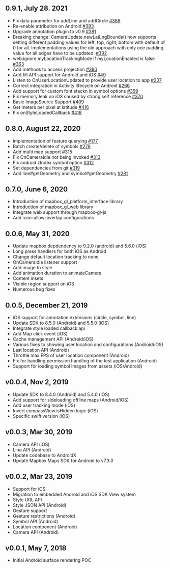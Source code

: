 ## 0.9.1,  July 28. 2021
* Fix data parameter for addLine and addCircle [#388](https://github.com/tobrun/flutter-mapbox-gl/pull/388)
* Re-enable attribution on Android [#383](https://github.com/tobrun/flutter-mapbox-gl/pull/383)
* Upgrade annotation plugin to v0.9 [#381](https://github.com/tobrun/flutter-mapbox-gl/pull/381)
* Breaking change: CameraUpdate.newLatLngBounds() now supports setting different padding values for left, top, right, bottom with default of 0 for all. Implementations using the old approach with only one padding value for all edges have to be updated. [#382](https://github.com/tobrun/flutter-mapbox-gl/pull/382)
* web:ignore myLocationTrackingMode if myLocationEnabled is false [#363](https://github.com/tobrun/flutter-mapbox-gl/pull/363)
* Add methods to access projection [#380](https://github.com/tobrun/flutter-mapbox-gl/pull/380)
* Add fill API support for Android and iOS [#49](https://github.com/tobrun/flutter-mapbox-gl/pull/49)
* Listen to OnUserLocationUpdated to provide user location to app [#237](https://github.com/tobrun/flutter-mapbox-gl/pull/237)
* Correct integration in Activity lifecycle on Android [#266](https://github.com/tobrun/flutter-mapbox-gl/pull/266)
* Add support for custom font stackn in symbol options [#359](https://github.com/tobrun/flutter-mapbox-gl/pull/359)
* Fix memory leak on iOS caused by strong self reference [#370](https://github.com/tobrun/flutter-mapbox-gl/pull/370)
* Basic ImageSource Support [#409](https://github.com/tobrun/flutter-mapbox-gl/pull/409)
* Get meters per pixel at latitude [#416](https://github.com/tobrun/flutter-mapbox-gl/pull/416)
* Fix onStyleLoadedCallback [#418](https://github.com/tobrun/flutter-mapbox-gl/pull/418)

## 0.8.0, August 22, 2020
- implementation of feature querying [#177](https://github.com/tobrun/flutter-mapbox-gl/pull/177)
- Batch create/delete of symbols [#279](https://github.com/tobrun/flutter-mapbox-gl/pull/279)
- Add multi map support [#315](https://github.com/tobrun/flutter-mapbox-gl/pull/315)
- Fix OnCameraIdle not being invoked [#313](https://github.com/tobrun/flutter-mapbox-gl/pull/313)
- Fix android zIndex symbol option [#312](https://github.com/tobrun/flutter-mapbox-gl/pull/312)
- Set dependencies from git [#319](https://github.com/tobrun/flutter-mapbox-gl/pull/319)
- Add line#getGeometry and symbol#getGeometry [#281](https://github.com/tobrun/flutter-mapbox-gl/pull/281)

## 0.7.0, June 6, 2020
* Introduction of mapbox_gl_platform_interface library
* Introduction of mapbox_gl_web library
* Integrate web support through mapbox-gl-js
* Add icon-allow-overlap configurations

## 0.0.6, May 31, 2020
* Update mapbox depdendency to 9.2.0 (android) and 5.6.0 (iOS)
* Long press handlers for both iOS as Android
* Change default location tracking to none
* OnCameraIdle listener support
* Add image to style
* Add animation duration to animateCamera
* Content insets
* Visible region support on iOS
* Numerous bug fixes

## 0.0.5, December 21, 2019
* iOS support for annotation extensions (circle, symbol, line)
* Update SDK to 8.5.0 (Android) and 5.5.0 (iOS)
* Integrate style loaded callback api
* Add Map click event (iOS)
* Cache management API (Android/iOS)
* Various fixes to showing user location and configurations (Android/iOS)
* Last location API (Android)
* Throttle max FPS of user location component (Android)
* Fix for handling permission handling of the test application (Android)
* Support for loading symbol images from assets (iOS/Android)

## v0.0.4, Nov 2, 2019
* Update SDK to 8.4.0 (Android) and 5.4.0 (iOS)
* Add support for sideloading offline maps (Android/iOS)
* Add user tracking mode (iOS)
* Invert compassView.isHidden logic (iOS)
* Specific swift version (iOS)

## v0.0.3, Mar 30, 2019
* Camera API (iOS)
* Line API (Android)
* Update codebase to AndroidX
* Update Mapbox Maps SDK for Android to v7.3.0

## v0.0.2, Mar 23, 2019
* Support for iOS
* Migration to embedded Android and iOS SDK View system
* Style URL API
* Style JSON API (Android)
* Gesture support
* Gesture restrictions (Android)
* Symbol API (Android)
* Location component (Android)
* Camera API (Android)

## v0.0.1, May 7, 2018
* Initial Android surface rendering POC
